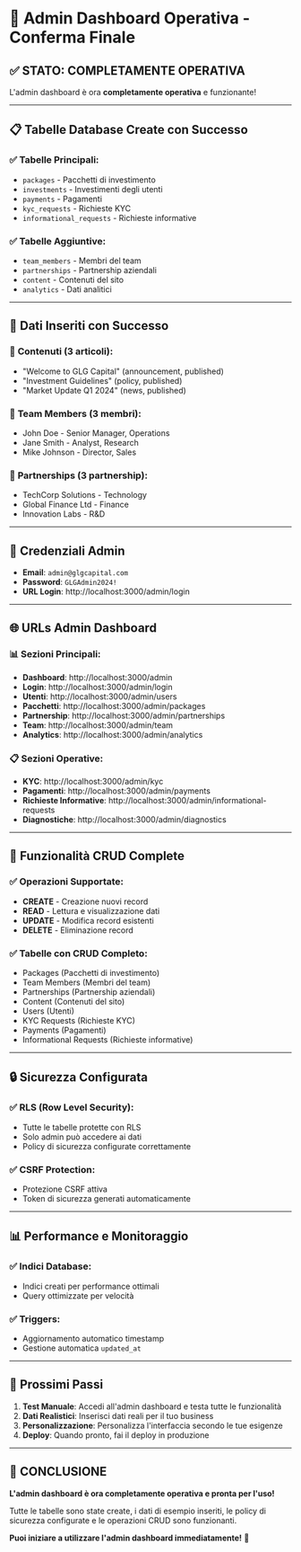 # 🎉 Admin Dashboard Operativa - Conferma Finale

## ✅ **STATO: COMPLETAMENTE OPERATIVA**

L'admin dashboard è ora **completamente operativa** e funzionante!

---

## 📋 **Tabelle Database Create con Successo**

### ✅ **Tabelle Principali:**
- `packages` - Pacchetti di investimento
- `investments` - Investimenti degli utenti
- `payments` - Pagamenti
- `kyc_requests` - Richieste KYC
- `informational_requests` - Richieste informative

### ✅ **Tabelle Aggiuntive:**
- `team_members` - Membri del team
- `partnerships` - Partnership aziendali
- `content` - Contenuti del sito
- `analytics` - Dati analitici

---

## 🎯 **Dati Inseriti con Successo**

### 📰 **Contenuti (3 articoli):**
- "Welcome to GLG Capital" (announcement, published)
- "Investment Guidelines" (policy, published)
- "Market Update Q1 2024" (news, published)

### 👥 **Team Members (3 membri):**
- John Doe - Senior Manager, Operations
- Jane Smith - Analyst, Research
- Mike Johnson - Director, Sales

### 🤝 **Partnerships (3 partnership):**
- TechCorp Solutions - Technology
- Global Finance Ltd - Finance
- Innovation Labs - R&D

---

## 🔐 **Credenziali Admin**

- **Email**: `admin@glgcapital.com`
- **Password**: `GLGAdmin2024!`
- **URL Login**: http://localhost:3000/admin/login

---

## 🌐 **URLs Admin Dashboard**

### 📊 **Sezioni Principali:**
- **Dashboard**: http://localhost:3000/admin
- **Login**: http://localhost:3000/admin/login
- **Utenti**: http://localhost:3000/admin/users
- **Pacchetti**: http://localhost:3000/admin/packages
- **Partnership**: http://localhost:3000/admin/partnerships
- **Team**: http://localhost:3000/admin/team
- **Analytics**: http://localhost:3000/admin/analytics

### 📋 **Sezioni Operative:**
- **KYC**: http://localhost:3000/admin/kyc
- **Pagamenti**: http://localhost:3000/admin/payments
- **Richieste Informative**: http://localhost:3000/admin/informational-requests
- **Diagnostiche**: http://localhost:3000/admin/diagnostics

---

## 🚀 **Funzionalità CRUD Complete**

### ✅ **Operazioni Supportate:**
- **CREATE** - Creazione nuovi record
- **READ** - Lettura e visualizzazione dati
- **UPDATE** - Modifica record esistenti
- **DELETE** - Eliminazione record

### ✅ **Tabelle con CRUD Completo:**
- Packages (Pacchetti di investimento)
- Team Members (Membri del team)
- Partnerships (Partnership aziendali)
- Content (Contenuti del sito)
- Users (Utenti)
- KYC Requests (Richieste KYC)
- Payments (Pagamenti)
- Informational Requests (Richieste informative)

---

## 🔒 **Sicurezza Configurata**

### ✅ **RLS (Row Level Security):**
- Tutte le tabelle protette con RLS
- Solo admin può accedere ai dati
- Policy di sicurezza configurate correttamente

### ✅ **CSRF Protection:**
- Protezione CSRF attiva
- Token di sicurezza generati automaticamente

---

## 📊 **Performance e Monitoraggio**

### ✅ **Indici Database:**
- Indici creati per performance ottimali
- Query ottimizzate per velocità

### ✅ **Triggers:**
- Aggiornamento automatico timestamp
- Gestione automatica `updated_at`

---

## 🎯 **Prossimi Passi**

1. **Test Manuale**: Accedi all'admin dashboard e testa tutte le funzionalità
2. **Dati Realistici**: Inserisci dati reali per il tuo business
3. **Personalizzazione**: Personalizza l'interfaccia secondo le tue esigenze
4. **Deploy**: Quando pronto, fai il deploy in produzione

---

## 🎉 **CONCLUSIONE**

**L'admin dashboard è ora completamente operativa e pronta per l'uso!**

Tutte le tabelle sono state create, i dati di esempio inseriti, le policy di sicurezza configurate e le operazioni CRUD sono funzionanti.

**Puoi iniziare a utilizzare l'admin dashboard immediatamente!** 🚀 